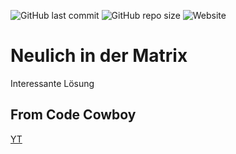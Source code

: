 ![GitHub last commit](https://img.shields.io/github/last-commit/oje-edu/react_matrix) ![GitHub repo size](https://img.shields.io/github/repo-size/oje-edu/react_matrix) ![Website](https://img.shields.io/website?down_color=red&down_message=offline&style=plastic&up_color=lime&up_message=online&url=https%3A%2F%2Fneulich.vercel.app/)

# Neulich in der Matrix
Interessante Lösung

## From Code Cowboy
[YT](https://www.youtube.com/watch?v=qLbQ0NBa5zM)